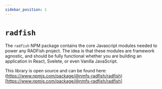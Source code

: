 ```yaml
---
sidebar_position: 1
---
```


# `radfish`

The `radfish` NPM package contains the core Javascript modules needed to power any RADFish project. The idea is that these modules are framework agnostic, and should be fully functional whether you are building an application in React, Svelete, or even Vanilla JavaScript.

This library is open source and can be found here: (https://www.npmjs.com/package/@nmfs-radfish/radfish)[https://www.npmjs.com/package/@nmfs-radfish/radfish]
